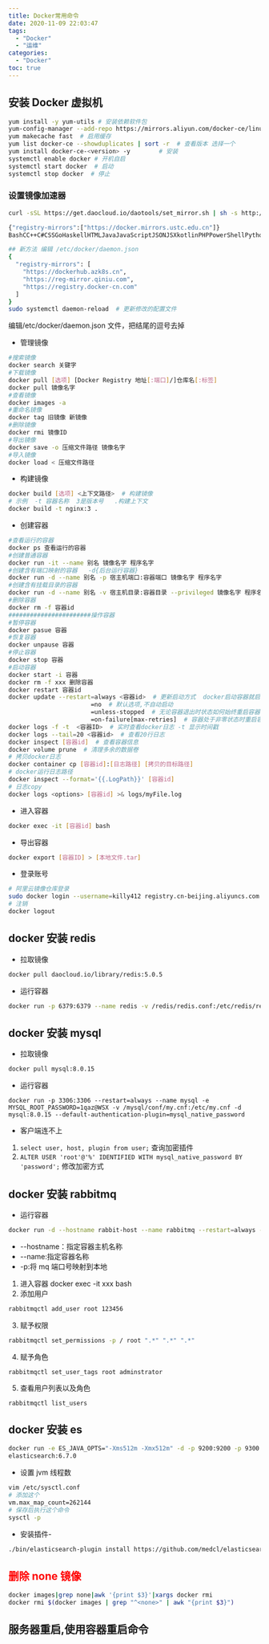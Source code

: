 ```yaml
---
title: Docker常用命令
date: 2020-11-09 22:03:47
tags:
  - "Docker"
  - "运维"
categories:
  - "Docker"
toc: true
---
```


## 安装 Docker 虚拟机

```bash
yum install -y yum-utils # 安装依赖软件包
yum-config-manager --add-repo https://mirrors.aliyun.com/docker-ce/linux/centos/docker-ce.repo #添加软件仓库 阿里云docker安装包
yum makecache fast  # 启用缓存
yum list docker-ce --showduplicates | sort -r  # 查看版本 选择一个
yum install docker-ce-<version> -y        # 安装
systemctl enable docker # 开机自启
systemctl start docker  # 启动
systemctl stop docker  # 停止
```
<!-- more -->

### 设置镜像加速器

```bash
curl -sSL https://get.daocloud.io/daotools/set_mirror.sh | sh -s http://f1361db2.m.daocloud.io
```

```bash
{"registry-mirrors":["https://docker.mirrors.ustc.edu.cn"]}
BashCC++C#CSSGoHaskellHTMLJavaJavaScriptJSONJSXkotlinPHPPowerShellPythonRubyRustSQLSwiftTypeScriptXML

## 新方法 编辑 /etc/docker/daemon.json
{
  "registry-mirrors": [
    "https://dockerhub.azk8s.cn",
    "https://reg-mirror.qiniu.com",
    "https://registry.docker-cn.com"
  ]
}
sudo systemctl daemon-reload  # 更新修改的配置文件
```

编辑/etc/docker/daemon.json 文件，把结尾的逗号去掉

- 管理镜像

```bash
#搜索镜像
docker search 关键字
#下载镜像
docker pull [选项] [Docker Registry 地址[:端口]/]仓库名[:标签]
docker pull 镜像名字
#查看镜像
docker images -a
#重命名镜像
docker tag 旧镜像 新镜像
#删除镜像
docker rmi 镜像ID
#导出镜像
docker save -o 压缩文件路径 镜像名字
#导入镜像
docker load < 压缩文件路径
```

- 构建镜像

```bash
docker build [选项] <上下文路径>  # 构建镜像
# 示例  -t 容器名称  3是版本号   .构建上下文
docker build -t nginx:3 .
```

- 创建容器

```bash
#查看运行的容器
docker ps 查看运行的容器
#创建普通容器
docker run -it --name 别名 镜像名字 程序名字
#创建含有端口映射的容器   -d{后台运行容器}
docker run -d --name 别名 -p 宿主机端口:容器端口 镜像名字 程序名字
#创建含有挂载目录的容器
docker run -d --name 别名 -v 宿主机目录:容器目录 --privileged 镜像名字 程序名字
#删除容器
docker rm -f 容器id
#######################操作容器
#暂停容器
docker pasue 容器
#恢复容器
docker unpause 容器
#停止容器
docker stop 容器
#启动容器
docker start -i 容器
docker rm -f xxx 删除容器
docker restart 容器id
docker update --restart=always <容器id>  # 更新启动方式  docker启动容器就启动
                       =no  # 默认选项,不自动启动
                       =unless-stopped  # 无论容器退出时状态如何始终重启容器
                       =on-failure[max-retries]  # 容器处于非零状态时重启容器
docker logs -f -t  <容器ID>  # 实时查看docker日志 -t 显示时间戳
docker logs --tail=20 <容器id>  # 查看20行日志
docker inspect [容器id]  # 查看容器信息
docker volume prune  # 清理多余的数据卷
# 拷贝docker日志
docker container cp [容器id]:[日志路径] [拷贝的目标路径]
# docker运行日志路径
docker inspect --format='{{.LogPath}}' [容器id]
# 日志copy
docker logs <options> [容器id] >& logs/myFile.log
```

- 进入容器

```bash
docker exec -it [容器id] bash
```

- 导出容器

```bash
docker export [容器ID] > [本地文件.tar]
```

- 登录账号

```bash
# 阿里云镜像仓库登录
sudo docker login --username=killy412 registry.cn-beijing.aliyuncs.com
# 注销
docker logout
```

## docker 安装 redis

- 拉取镜像

```bash
docker pull daocloud.io/library/redis:5.0.5
```

- 运行容器

```bash
docker run -p 6379:6379 --name redis -v /redis/redis.conf:/etc/redis/redis.config -v /redis/data:/data -d redis:5.0.5 redis-server --appendonly yes  --requirepass "1qaz@WSX" # 设定密码
```

## docker 安装 mysql

- 拉取镜像

```bash
docker pull mysql:8.0.15
```

- 运行容器

```
docker run -p 3306:3306 --restart=always --name mysql -e MYSQL_ROOT_PASSWORD=1qaz@WSX -v /mysql/conf/my.cnf:/etc/my.cnf -d mysql:8.0.15 --default-authentication-plugin=mysql_native_password
```

- 客户端连不上

1. `select user, host, plugin from user;` 查询加密插件
2. `ALTER USER 'root'@'%' IDENTIFIED WITH mysql_native_password BY 'password';` 修改加密方式

## docker 安装 rabbitmq

- 运行容器

```bash
docker run -d --hostname rabbit-host --name rabbitmq --restart=always -e RABBITMQ_DEFAULT_USER=user -e RABBITMQ_DEFAULT_PASS=1qaz@WSX -p 15672:15672 -p 5672:5672 rabbitmq:3.7.15-management
```

- --hostname：指定容器主机名称
- --name:指定容器名称
- -p:将 mq 端口号映射到本地

1. 进入容器 docker exec -it xxx bash
2. 添加用户

```cmd
rabbitmqctl add_user root 123456
```

3. 赋予权限

```bash
rabbitmqctl set_permissions -p / root ".*" ".*" ".*"
```

4. 赋予角色

```
rabbitmqctl set_user_tags root adminstrator
```

5. 查看用户列表以及角色

```
rabbitmqctl list_users
```

## docker 安装 es

```bash
docker run -e ES_JAVA_OPTS="-Xms512m -Xmx512m" -d -p 9200:9200 -p 9300:9300 -v /etc/elsearch/elsearch.yml:/usr/share/elasticsearch/config/elasticsearch.yml --name es-master
elasticsearch:6.7.0
```

- 设置 jvm 线程数

```bash
vim /etc/sysctl.conf
# 添加这个
vm.max_map_count=262144
# 保存后执行这个命令
sysctl -p
```

- 安装插件-

```bash
./bin/elasticsearch-plugin install https://github.com/medcl/elasticsearch-analysis-ik/releases/download/v6.7.0/elasticsearch-analysis-ik-6.7.0.zip
```

## <font color="red">删除 none 镜像</font>

```bash
docker images|grep none|awk '{print $3}'|xargs docker rmi
docker rmi $(docker images | grep "^<none>" | awk "{print $3}")
```

## **服务器重启,使用容器重启命令**
